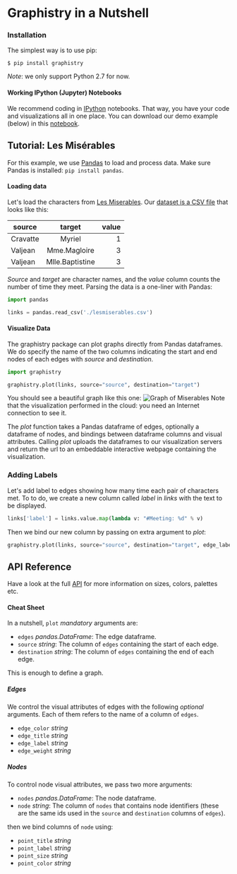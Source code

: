 # Graphistry in a Nutshell

### Installation

The simplest way is to use pip:

```console
$ pip install graphistry
```

*Note*: we only support Python 2.7 for now.

#### Working IPython (Jupyter) Notebooks

We recommend coding in [IPython](http://ipython.org) notebooks. That way, you have your code and visualizations all in one place.   You can download our demo example (below) in this [notebook](https://www.dropbox.com/s/n35ahbhatshrau6/MiserablesDemo.ipynb?dl=1).
 
## Tutorial: Les Misérables

For this example, we use [Pandas](http://pandas.pydata.org) to load and process data. Make sure Pandas is installed: `pip install pandas`.

#### Loading data
Let's load the characters from [Les Miserables](http://en.wikipedia.org/wiki/Les_Misérables). Our  [dataset is a CSV file](http://gist.github.com/thibaudh/3da4096c804680f549e6/) that looks like this:

| source        | target        | value  |
| ------------- |:-------------:| ------:|
| Cravatte |	Myriel | 1| Valjean	| Mme.Magloire | 3| Valjean	| Mlle.Baptistine | 3

*Source* and *target* are character names, and the *value* column counts the number of time they meet. Parsing the data is a one-liner with Pandas:

```python
import pandas

links = pandas.read_csv('./lesmiserables.csv')
```

#### Visualize Data
The graphistry package can plot graphs directly from Pandas dataframes. We do specify the name of the two columns indicating the start and end nodes of each edges with *source* and *destination*. 

```python
import graphistry

graphistry.plot(links, source="source", destination="target")
```

You should see a beautiful graph like this one:
![Graph of Miserables](http://i.imgur.com/lt05Hik.png) Note that the visualization performed in the cloud: you need an Internet connection to see it.

The *plot* function takes a Pandas dataframe of edges, optionally a dataframe of nodes, and bindings between dataframe columns and visual attributes. Calling *plot* uploads the dataframes to our visualization servers and return the url to an embeddable interactive webpage containing the visualization.

### Adding Labels

Let's add label to edges showing how many time each pair of characters met. To to do, we create a new column called *label* in *links* with the text to be displayed.

```python
links['label'] = links.value.map(lambda v: "#Meeting: %d" % v)
```
Then we bind our new column by passing on extra argument to *plot*:

```python
graphistry.plot(links, source="source", destination="target", edge_label="label")
```


## API Reference

Have a look at the full [API](http://graphistry.com/api0.3.html#python) for more information on sizes, colors, palettes etc.

#### Cheat Sheet
In a nutshell, `plot` *mandatory* arguments are:

- `edges` *pandas.DataFrame*: The edge dataframe.
- `source` *string*: The column of `edges` containing the start of each edge.
- `destination` *string*: The column of `edges` containing the end of each edge.

This is enough to define a graph. 
##### Edges
We control the visual attributes of edges with the following *optional* arguments. Each of them refers to the name of a column of `edges`.

- `edge_color` *string*
- `edge_title` *string*
- `edge_label` *string*
- `edge_weight` *string*

##### Nodes
To control node visual attributes, we pass two more arguments:

- `nodes` *pandas.DataFrame*: The node dataframe.
- `node` *string*: The column of `nodes` that contains node identifiers (these are the same ids used in the `source` and `destination` columns of `edges`).

then we bind columns of `node` using:

- `point_title` *string*
- `point_label` *string*
- `point_size` *string*
- `point_color` *string*




